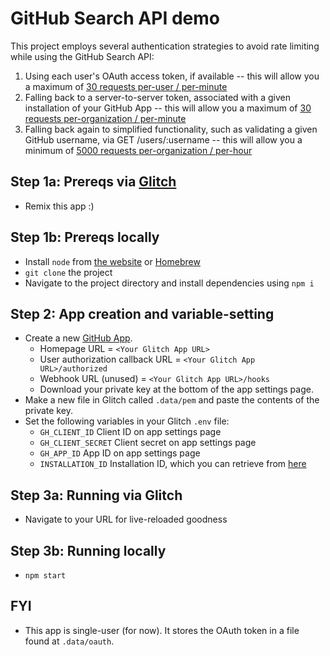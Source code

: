 GitHub Search API demo
=================

This project employs several authentication strategies to avoid rate limiting while using the GitHub Search API:
1. Using each user's OAuth access token, if available -- this will allow you a maximum of [30 requests per-user / per-minute](https://developer.github.com/v3/search/#rate-limit)
2. Falling back to a server-to-server token, associated with a given installation of your GitHub App -- this will allow you a maximum of [30 requests per-organization / per-minute](https://developer.github.com/v3/search/#rate-limit)
3. Falling back again to simplified functionality, such as validating a given GitHub username, via GET /users/:username -- this will allow you a minimum of [5000 requests per-organization / per-hour](https://developer.github.com/apps/building-github-apps/understanding-rate-limits-for-github-apps/)

Step 1a: Prereqs via [Glitch](https://glitch.com/~github-search-api)
-----------

* Remix this app :)
  
Step 1b: Prereqs locally
-----------
* Install `node` from [the website](https://nodejs.org/en/) or [Homebrew](https://brew.sh/)
* `git clone` the project
* Navigate to the project directory and install dependencies using `npm i`

Step 2: App creation and variable-setting
-----------
* Create a new [GitHub App](https://developer.github.com/apps/building-github-apps/creating-a-github-app/).
  * Homepage URL = `<Your Glitch App URL>`
  * User authorization callback URL = `<Your Glitch App URL>/authorized`
  * Webhook URL (unused) = `<Your Glitch App URL>/hooks`
  * Download your private key at the bottom of the app settings page.
* Make a new file in Glitch called `.data/pem` and paste the contents of the private key.
* Set the following variables in your Glitch `.env` file:
  * `GH_CLIENT_ID` Client ID on app settings page
  * `GH_CLIENT_SECRET` Client secret on app settings page
  * `GH_APP_ID` App ID on app settings page
  * `INSTALLATION_ID` Installation ID, which you can retrieve from [here](https://developer.github.com/v3/apps/installations/#installations)
  
Step 3a: Running via Glitch
-----------
* Navigate to your URL for live-reloaded goodness

Step 3b: Running locally
-----------
* `npm start`
  
FYI
-----------
* This app is single-user (for now). It stores the OAuth token in a file found at `.data/oauth`.

